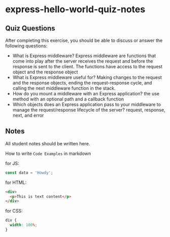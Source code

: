 # express-hello-world-quiz-notes

## Quiz Questions

After completing this exercise, you should be able to discuss or answer the following questions:

- What is Express middleware?
  Express middleware are functions that come into play after the server receives the request and before the response is sent to the client. The functions have access to the request object and the response object
- What is Express middleware useful for?
  Making changes to the request and the response objects, ending the request-response cycle, and calling the next middleware function in the stack.
- How do you mount a middleware with an Express application?
  the use method with an optional path and a callback function
- Which objects does an Express application pass to your middleware to manage the request/response lifecycle of the server?
  request, response, next, and error

## Notes

All student notes should be written here.

How to write `Code Examples` in markdown

for JS:

```javascript
const data = 'Howdy';
```

for HTML:

```html
<div>
  <p>This is text content</p>
</div>
```

for CSS:

```css
div {
  width: 100%;
}
```
